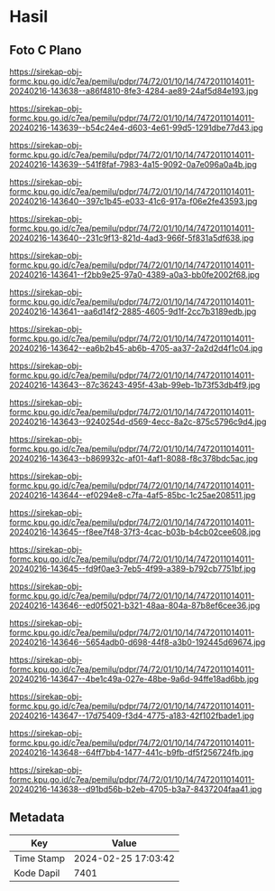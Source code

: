 # Hasil

## Foto C Plano

https://sirekap-obj-formc.kpu.go.id/c7ea/pemilu/pdpr/74/72/01/10/14/7472011014011-20240216-143638--a86f4810-8fe3-4284-ae89-24af5d84e193.jpg

https://sirekap-obj-formc.kpu.go.id/c7ea/pemilu/pdpr/74/72/01/10/14/7472011014011-20240216-143639--b54c24e4-d603-4e61-99d5-1291dbe77d43.jpg

https://sirekap-obj-formc.kpu.go.id/c7ea/pemilu/pdpr/74/72/01/10/14/7472011014011-20240216-143639--541f8faf-7983-4a15-9092-0a7e096a0a4b.jpg

https://sirekap-obj-formc.kpu.go.id/c7ea/pemilu/pdpr/74/72/01/10/14/7472011014011-20240216-143640--397c1b45-e033-41c6-917a-f06e2fe43593.jpg

https://sirekap-obj-formc.kpu.go.id/c7ea/pemilu/pdpr/74/72/01/10/14/7472011014011-20240216-143640--231c9f13-821d-4ad3-966f-5f831a5df638.jpg

https://sirekap-obj-formc.kpu.go.id/c7ea/pemilu/pdpr/74/72/01/10/14/7472011014011-20240216-143641--f2bb9e25-97a0-4389-a0a3-bb0fe2002f68.jpg

https://sirekap-obj-formc.kpu.go.id/c7ea/pemilu/pdpr/74/72/01/10/14/7472011014011-20240216-143641--aa6d14f2-2885-4605-9d1f-2cc7b3189edb.jpg

https://sirekap-obj-formc.kpu.go.id/c7ea/pemilu/pdpr/74/72/01/10/14/7472011014011-20240216-143642--ea6b2b45-ab6b-4705-aa37-2a2d2d4f1c04.jpg

https://sirekap-obj-formc.kpu.go.id/c7ea/pemilu/pdpr/74/72/01/10/14/7472011014011-20240216-143643--87c36243-495f-43ab-99eb-1b73f53db4f9.jpg

https://sirekap-obj-formc.kpu.go.id/c7ea/pemilu/pdpr/74/72/01/10/14/7472011014011-20240216-143643--9240254d-d569-4ecc-8a2c-875c5796c9d4.jpg

https://sirekap-obj-formc.kpu.go.id/c7ea/pemilu/pdpr/74/72/01/10/14/7472011014011-20240216-143643--b869932c-af01-4af1-8088-f8c378bdc5ac.jpg

https://sirekap-obj-formc.kpu.go.id/c7ea/pemilu/pdpr/74/72/01/10/14/7472011014011-20240216-143644--ef0294e8-c7fa-4af5-85bc-1c25ae208511.jpg

https://sirekap-obj-formc.kpu.go.id/c7ea/pemilu/pdpr/74/72/01/10/14/7472011014011-20240216-143645--f8ee7f48-37f3-4cac-b03b-b4cb02cee608.jpg

https://sirekap-obj-formc.kpu.go.id/c7ea/pemilu/pdpr/74/72/01/10/14/7472011014011-20240216-143645--fd9f0ae3-7eb5-4f99-a389-b792cb7751bf.jpg

https://sirekap-obj-formc.kpu.go.id/c7ea/pemilu/pdpr/74/72/01/10/14/7472011014011-20240216-143646--ed0f5021-b321-48aa-804a-87b8ef6cee36.jpg

https://sirekap-obj-formc.kpu.go.id/c7ea/pemilu/pdpr/74/72/01/10/14/7472011014011-20240216-143646--5654adb0-d698-44f8-a3b0-192445d69674.jpg

https://sirekap-obj-formc.kpu.go.id/c7ea/pemilu/pdpr/74/72/01/10/14/7472011014011-20240216-143647--4be1c49a-027e-48be-9a6d-94ffe18ad6bb.jpg

https://sirekap-obj-formc.kpu.go.id/c7ea/pemilu/pdpr/74/72/01/10/14/7472011014011-20240216-143647--17d75409-f3d4-4775-a183-42f102fbade1.jpg

https://sirekap-obj-formc.kpu.go.id/c7ea/pemilu/pdpr/74/72/01/10/14/7472011014011-20240216-143648--64ff7bb4-1477-441c-b9fb-df5f256724fb.jpg

https://sirekap-obj-formc.kpu.go.id/c7ea/pemilu/pdpr/74/72/01/10/14/7472011014011-20240216-143638--d91bd56b-b2eb-4705-b3a7-8437204faa41.jpg


## Metadata

| Key        | Value               |
| ---------- | ------------------- |
| Time Stamp | 2024-02-25 17:03:42 |
| Kode Dapil | 7401                |



